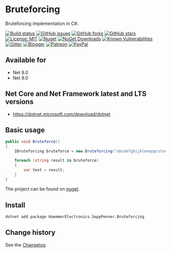 Bruteforcing
====================================

Bruteforcing implementation in C#.

[![Build status](https://ci.appveyor.com/api/projects/status/gyev94dkfeka6csq?svg=true)](https://ci.appveyor.com/project/SeppPenner/bruteforcing-8op89)
[![GitHub issues](https://img.shields.io/github/issues/SeppPenner/Bruteforcing.svg)](https://github.com/SeppPenner/Bruteforcing/issues)
[![GitHub forks](https://img.shields.io/github/forks/SeppPenner/Bruteforcing.svg)](https://github.com/SeppPenner/Bruteforcing/network)
[![GitHub stars](https://img.shields.io/github/stars/SeppPenner/Bruteforcing.svg)](https://github.com/SeppPenner/Bruteforcing/stargazers)
[![License: MIT](https://img.shields.io/badge/License-MIT-blue.svg)](https://raw.githubusercontent.com/SeppPenner/Bruteforcing/master/License.txt)
[![Nuget](https://img.shields.io/badge/Bruteforcing-Nuget-brightgreen.svg)](https://www.nuget.org/packages/HaemmerElectronics.SeppPenner.Bruteforcing/)
[![NuGet Downloads](https://img.shields.io/nuget/dt/HaemmerElectronics.SeppPenner.Bruteforcing.svg)](https://www.nuget.org/packages/HaemmerElectronics.SeppPenner.Bruteforcing/)
[![Known Vulnerabilities](https://snyk.io/test/github/SeppPenner/Bruteforcing/badge.svg)](https://snyk.io/test/github/SeppPenner/Bruteforcing)
[![Gitter](https://badges.gitter.im/CSharpBruteforcing/community.svg)](https://gitter.im/CSharpBruteforcing/community?utm_source=badge&utm_medium=badge&utm_campaign=pr-badge)
[![Blogger](https://img.shields.io/badge/Follow_me_on-blogger-orange)](https://franzhuber23.blogspot.de/)
[![Patreon](https://img.shields.io/badge/Patreon-F96854?logo=patreon&logoColor=white)](https://patreon.com/SeppPennerOpenSourceDevelopment)
[![PayPal](https://img.shields.io/badge/PayPal-00457C?logo=paypal&logoColor=white)](https://paypal.me/th070795)

## Available for
* Net 8.0
* Net 9.0

## Net Core and Net Framework latest and LTS versions
* https://dotnet.microsoft.com/download/dotnet

## Basic usage
```csharp
public void Bruteforce()
{
    IBruteforcing bruteforce = new Bruteforcing("abcdefghijklmnopqrstuvwxyz0123456789", 1, 3);

    foreach (string result in bruteforce)
    {
        var text = result;
    }
}
```

The project can be found on [nuget](https://www.nuget.org/packages/HaemmerElectronics.SeppPenner.Bruteforcing/).

## Install

```bash
dotnet add package HaemmerElectronics.SeppPenner.Bruteforcing
```

Change history
--------------

See the [Changelog](https://github.com/SeppPenner/Bruteforcing/blob/master/Changelog.md).